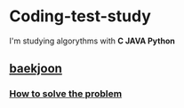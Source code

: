 # Coding-test-study

I'm studying algorythms with **C JAVA Python**    

## [baekjoon](https://www.acmicpc.net/ "백준")

### [How to solve the problem](https://seodongmin.tistory.com/category/Conding%20Test)
